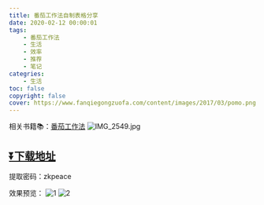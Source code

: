 ```yaml
---
title: 番茄工作法自制表格分享
date: 2020-02-12 00:00:01
tags:
    - 番茄工作法
    - 生活
    - 效率
    - 推荐
    - 笔记
categries:
    - 生活
toc: false
copyright: false
cover: https://www.fanqiegongzuofa.com/content/images/2017/03/pomo.png
---
```

相关书籍📚：[番茄工作法](https://www.douban.com/doubanapp/dispatch/book/34820460?dt_dapp=1)
![IMG_2549.jpg](https://i.loli.net/2020/02/12/qHcQN1x6rAW7TFM.jpg)

## [⏬下载地址](https://1drv.ms/b/s!Ao2TSSfPFfGrtSt06gTPpi-_KuQp?e=AufQOt)

提取密码：zkpeace

效果预览：
![1](https://i.loli.net/2020/02/12/l57LDFWS3v2kGcX.png)
![2](https://i.loli.net/2020/02/12/Ynj4skuNc1pJWVP.png)
